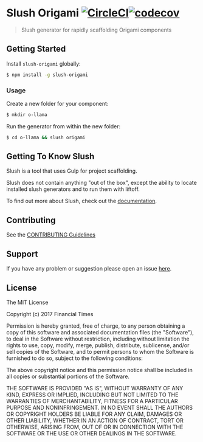 # Slush Origami [![CircleCI](https://circleci.com/gh/Financial-Times/slush-origami.svg?style=svg)](https://circleci.com/gh/Financial-Times/slush-origami)[![codecov](https://codecov.io/gh/Financial-Times/slush-origami/branch/master/graph/badge.svg)](https://codecov.io/gh/Financial-Times/slush-origami)


> Slush generator for rapidly scaffolding Origami components


## Getting Started

Install `slush-origami` globally:

```bash
$ npm install -g slush-origami
```

### Usage

Create a new folder for your component:

```bash
$ mkdir o-llama
```

Run the generator from within the new folder:

```bash
$ cd o-llama && slush origami
```

## Getting To Know Slush

Slush is a tool that uses Gulp for project scaffolding.

Slush does not contain anything "out of the box", except the ability to locate installed slush generators and to run them with liftoff.

To find out more about Slush, check out the [documentation](https://github.com/slushjs/slush).

## Contributing

See the [CONTRIBUTING Guidelines](https://github.com/aendrew/slush-origami/blob/master/CONTRIBUTING.md)

## Support
If you have any problem or suggestion please open an issue [here](https://github.com/aendrew/slush-origami/issues).

## License

The MIT License

Copyright (c) 2017 Financial Times

Permission is hereby granted, free of charge, to any person
obtaining a copy of this software and associated documentation
files (the "Software"), to deal in the Software without
restriction, including without limitation the rights to use,
copy, modify, merge, publish, distribute, sublicense, and/or sell
copies of the Software, and to permit persons to whom the
Software is furnished to do so, subject to the following
conditions:

The above copyright notice and this permission notice shall be
included in all copies or substantial portions of the Software.

THE SOFTWARE IS PROVIDED "AS IS", WITHOUT WARRANTY OF ANY KIND,
EXPRESS OR IMPLIED, INCLUDING BUT NOT LIMITED TO THE WARRANTIES
OF MERCHANTABILITY, FITNESS FOR A PARTICULAR PURPOSE AND
NONINFRINGEMENT. IN NO EVENT SHALL THE AUTHORS OR COPYRIGHT
HOLDERS BE LIABLE FOR ANY CLAIM, DAMAGES OR OTHER LIABILITY,
WHETHER IN AN ACTION OF CONTRACT, TORT OR OTHERWISE, ARISING
FROM, OUT OF OR IN CONNECTION WITH THE SOFTWARE OR THE USE OR
OTHER DEALINGS IN THE SOFTWARE.
